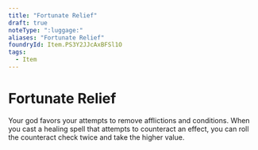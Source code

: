 ```yaml
---
title: "Fortunate Relief"
draft: true
noteType: ":luggage:"
aliases: "Fortunate Relief"
foundryId: Item.PS3Y2JJcAxBFSl1O
tags:
  - Item
---
```


# Fortunate Relief

Your god favors your attempts to remove afflictions and conditions. When you cast a healing spell that attempts to counteract an effect, you can roll the counteract check twice and take the higher value.

